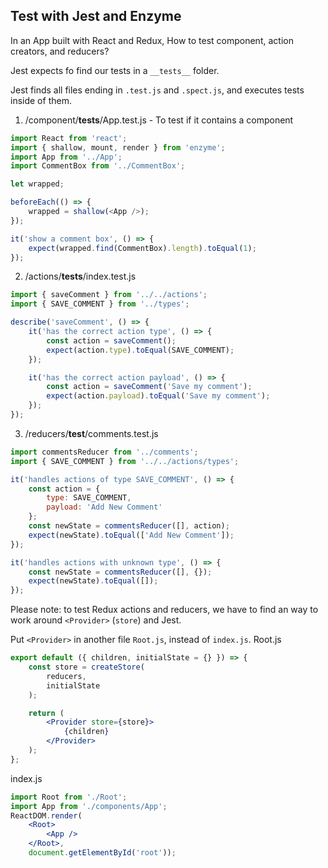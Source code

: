 ## Test with Jest and Enzyme

In an App built with React and Redux, How to test component, action creators, and reducers?

Jest expects fo find our tests in a `__tests__` folder.

Jest finds all files ending in `.test.js` and `.spect.js`, and executes tests inside of them.

1. /component/__tests__/App.test.js - To test if it contains a component
```javascript
import React from 'react';
import { shallow, mount, render } from 'enzyme';
import App from '../App';
import CommentBox from '../CommentBox';

let wrapped;

beforeEach(() => {
    wrapped = shallow(<App />);
});

it('show a comment box', () => {
    expect(wrapped.find(CommentBox).length).toEqual(1);
});
```

2. /actions/__tests__/index.test.js
```javascript
import { saveComment } from '../../actions';
import { SAVE_COMMENT } from '../types';

describe('saveComment', () => {
    it('has the correct action type', () => {
        const action = saveComment();
        expect(action.type).toEqual(SAVE_COMMENT);
    });

    it('has the correct action payload', () => {
        const action = saveComment('Save my comment');
        expect(action.payload).toEqual('Save my comment');
    });
});
```

3. /reducers/__test__/comments.test.js
```javascript
import commentsReducer from '../comments';
import { SAVE_COMMENT } from '../../actions/types';

it('handles actions of type SAVE_COMMENT', () => {
    const action = {
        type: SAVE_COMMENT,
        payload: 'Add New Comment'
    };
    const newState = commentsReducer([], action);
    expect(newState).toEqual(['Add New Comment']);
});

it('handles actions with unknown type', () => {
    const newState = commentsReducer([], {});
    expect(newState).toEqual([]);
});
```


Please note: to test Redux actions and reducers, we have to find an way to work around `<Provider>` (`store`) and Jest.

Put `<Provider>` in another file `Root.js`, instead of `index.js`.
Root.js
```jsx
export default ({ children, initialState = {} }) => {
    const store = createStore(
        reducers, 
        initialState
    );

    return (
        <Provider store={store}>
            {children}
        </Provider>
    );
};
```

index.js
```jsx
import Root from './Root';
import App from './components/App';
ReactDOM.render(
    <Root>
        <App />
    </Root>, 
    document.getElementById('root'));
```


